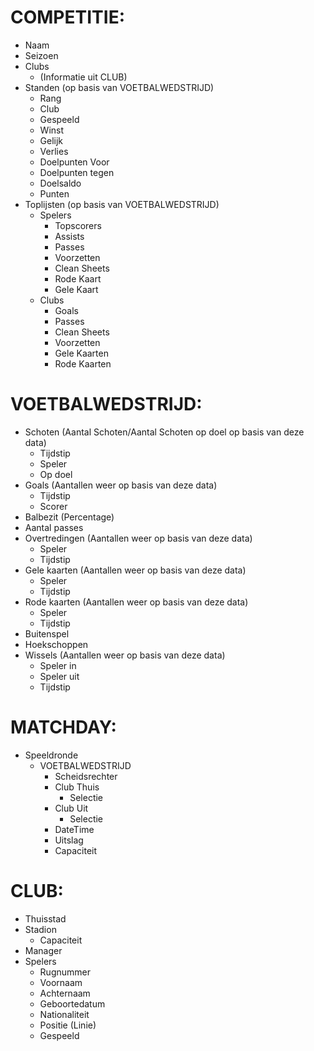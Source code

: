 # COMPETITIE:

- Naam
- Seizoen
- Clubs
	- (Informatie uit CLUB)
- Standen (op basis van VOETBALWEDSTRIJD)
	- Rang
	- Club
	- Gespeeld
	- Winst
	- Gelijk
	- Verlies
	- Doelpunten Voor
	- Doelpunten tegen
	- Doelsaldo
	- Punten
- Toplijsten (op basis van VOETBALWEDSTRIJD)
	- Spelers
		- Topscorers
		- Assists
		- Passes
		- Voorzetten
		- Clean Sheets
		- Rode Kaart
		- Gele Kaart
	- Clubs
		- Goals
		- Passes
		- Clean Sheets
		- Voorzetten
		- Gele Kaarten
		- Rode Kaarten
 
# VOETBALWEDSTRIJD:

- Schoten (Aantal Schoten/Aantal Schoten op doel op basis van deze data)
	- Tijdstip
	- Speler
	- Op doel
- Goals (Aantallen weer op basis van deze data)
	- Tijdstip
	- Scorer
- Balbezit (Percentage)
- Aantal passes
- Overtredingen (Aantallen weer op basis van deze data)
	- Speler
	- Tijdstip
- Gele kaarten (Aantallen weer op basis van deze data)
	- Speler
	- Tijdstip
- Rode kaarten (Aantallen weer op basis van deze data)
	- Speler
	- Tijdstip
- Buitenspel 
- Hoekschoppen
- Wissels (Aantallen weer op basis van deze data)
	- Speler in
	- Speler uit
	- Tijdstip
 
# MATCHDAY:

- Speeldronde
	- VOETBALWEDSTRIJD
		- Scheidsrechter
		- Club Thuis
			- Selectie
		- Club Uit
			- Selectie
		- DateTime
		- Uitslag
		- Capaciteit
 
# CLUB:

- Thuisstad
- Stadion
	- Capaciteit
- Manager
- Spelers
	- Rugnummer
	- Voornaam
	- Achternaam
	- Geboortedatum
	- Nationaliteit
	- Positie (Linie)
	- Gespeeld
